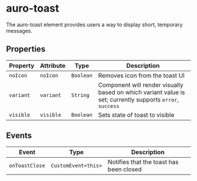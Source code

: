 # auro-toast

The auro-toast element provides users a way to display short, temporary messages.

## Properties

| Property  | Attribute | Type      | Description                                      |
|-----------|-----------|-----------|--------------------------------------------------|
| `noIcon`  | `noIcon`  | `Boolean` | Removes icon from the toast UI                   |
| `variant` | `variant` | `String`  | Component will render visually based on which variant value is set; currently supports `error`, `success` |
| `visible` | `visible` | `Boolean` | Sets state of toast to visible                   |

## Events

| Event          | Type                | Description                             |
|----------------|---------------------|-----------------------------------------|
| `onToastClose` | `CustomEvent<this>` | Notifies that the toast has been closed |
